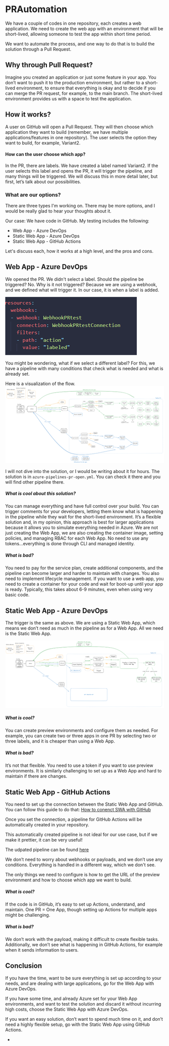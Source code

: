 # PRAutomation

We have a couple of codes in one repository, each creates a web application. We need to create the web app with an environment that will be short-lived, allowing someone to test the app within short time period.

We want to automate the process, and one way to do that is to build the solution through a Pull Request.

## Why through Pull Request?

Imagine you created an application or just some feature in your app. You don’t want to push it to the production environment, but rather to a short-lived environment, to ensure that everything is okay and to decide if you can merge the PR request, for example, to the main branch. The short-lived environment provides us with a space to test the application.

## How it works?

A user on GitHub will open a Pull Request. They will then choose which application they want to build (remember, we have multiple applications/features in one repository). The user selects the option they want to build, for example, Variant2.

#### How can the user choose which app?

In the PR, there are labels. We have created a label named Variant2. If the user selects this label and opens the PR, it will trigger the pipeline, and many things will be triggered. We will discuss this in more detail later, but first, let’s talk about our possibilities.

### What are our options?

There are three types I'm working on. There may be more options, and I would be really glad to hear your thoughts about it.

Our case: We have code in GitHub.
My testing includes the following:
- Web App - Azure DevOps
- Static Web App - Azure DevOps
- Static Web App - GitHub Actions

Let's discuss each, how it works at a high level, and the pros and cons.

## Web App - Azure DevOps

We opened the PR. We didn't select a label. Should the pipeline be triggered? No.
Why is it not triggered? Because we are using a webhook, and we defined what will trigger it. In our case, it is when a label is added.

![](https://github.com/radekpadrta/PRAutomation/blob/main/Pasted%20image%2020240816091244.png)

You might be wondering, what if we select a different label?
For this, we have a pipeline with many conditions that check what is needed and what is already set.

Here is a visualization of the flow.
![](https://github.com/radekpadrta/PRAutomation/blob/main/Pasted%20image%2020240816091442.png)


I will not dive into the solution, or I would be writing about it for hours. The solution is in `azure-pipelines-pr-open.yml`. You can check it there and you will find other pipeline there.

##### What is cool about this solution?
You can manage everything and have full control over your build. You can trigger comments for your developers, letting them know what is happening in the pipeline while they wait for the short-lived environment. It’s a flexible solution and, in my opinion, this approach is best for larger applications because it allows you to simulate everything needed in Azure. We are not just creating the Web App, we are also creating the container image, setting policies, and managing RBAC for each Web App. No need to use any tokens...everything is done through CLI and managed identity.

##### What is bad?
You need to pay for the service plan, create additional components, and the pipeline can become larger and harder to maintain with changes. You also need to implement lifecycle management. If you want to use a web app, you need to create a container for your code and wait for boot-up until your app is ready. Typically, this takes about 6-9 minutes, even when using very basic code.


## Static Web App - Azure DevOps
The trigger is the same as above. We are using a Static Web App, which means we don’t need as much in the pipeline as for a Web App. All we need is the Static Web App.


![](https://github.com/radekpadrta/PRAutomation/blob/main/Pasted%20image%2020240816093902.png)

##### What is cool?
You can create preview environments and configure them as needed. For example, you can create two or three apps in one PR by selecting two or three labels, and it is cheaper than using a Web App.

##### What is bad?
It’s not that flexible. You need to use a token if you want to use preview environments. It is similarly challenging to set up as a Web App and hard to maintain if there are changes.



## Static Web App - GitHub Actions

You need to set up the connection between the Static Web App and GitHub. You can follow this guide to do that: [How to conenct SWA with GitHub](https://github.com/radekpadrta/PRAutomation/tree/testPR)

Once you set the connection, a pipeline for GitHub Actions will be automatically created in your repository.

This automatically created pipeline is not ideal for our use case, but if we make it prettier, it can be very useful!

The udpated pipeline can be found [here](https://github.com/radekpadrta/PRAutomation/blob/main/.github/workflows/azure-static-web-apps-black-hill-01e38be0f.yml)

We don’t need to worry about webhooks or payloads, and we don’t use any conditions. Everything is handled in a different way, which we don't see.

The only things we need to configure is how to get the URL of the preview environment and how to choose which app we want to build.

##### What is cool?
If the code is in GitHub, it’s easy to set up Actions, understand, and maintain. One PR = One App, though setting up Actions for multiple apps might be challenging.

##### What is bad?
We don’t work with the payload, making it difficult to create flexible tasks. Additionally, we don’t see what is happening in GitHub Actions, for example when it sends information to users.


## Conclusion

If you have the time, want to be sure everything is set up according to your needs, and are dealing with large applications, go for the Web App with Azure DevOps.

If you have some time, and already Azure set for your Web App environments, and want to test the solution and discard it without incurring high costs, choose the Static Web App with Azure DevOps.

If you want an easy solution, don’t want to spend much time on it, and don’t need a highly flexible setup, go with the Static Web App using GitHub Actions.

-
